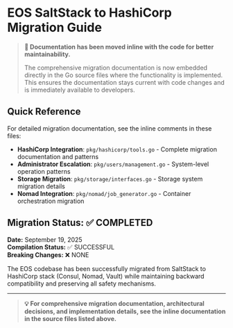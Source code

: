 # EOS SaltStack to HashiCorp Migration Guide

> **📝 Documentation has been moved inline with the code for better maintainability.**
> 
> The comprehensive migration documentation is now embedded directly in the Go source files where the functionality is implemented. This ensures the documentation stays current with code changes and is immediately available to developers.

## Quick Reference

For detailed migration documentation, see the inline comments in these files:

- **HashiCorp Integration**: `pkg/hashicorp/tools.go` - Complete migration documentation and patterns
- **Administrator Escalation**: `pkg/users/management.go` - System-level operation patterns  
- **Storage Migration**: `pkg/storage/interfaces.go` - Storage system migration details
- **Nomad Integration**: `pkg/nomad/job_generator.go` - Container orchestration migration

## Migration Status: ✅ COMPLETED

**Date:** September 19, 2025  
**Compilation Status:** ✅ SUCCESSFUL  
**Breaking Changes:** ❌ NONE  

The EOS codebase has been successfully migrated from SaltStack to HashiCorp stack (Consul, Nomad, Vault) while maintaining backward compatibility and preserving all safety mechanisms.

---

> **💡 For comprehensive migration documentation, architectural decisions, and implementation details, see the inline documentation in the source files listed above.**
